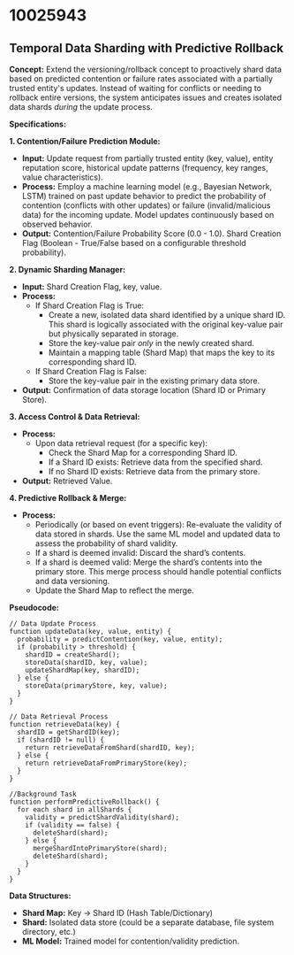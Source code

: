 # 10025943

## Temporal Data Sharding with Predictive Rollback

**Concept:** Extend the versioning/rollback concept to proactively shard data based on predicted contention or failure rates associated with a partially trusted entity's updates. Instead of waiting for conflicts or needing to rollback entire versions, the system anticipates issues and creates isolated data shards *during* the update process.

**Specifications:**

**1. Contention/Failure Prediction Module:**

*   **Input:** Update request from partially trusted entity (key, value), entity reputation score, historical update patterns (frequency, key ranges, value characteristics).
*   **Process:** Employ a machine learning model (e.g., Bayesian Network, LSTM) trained on past update behavior to predict the probability of contention (conflicts with other updates) or failure (invalid/malicious data) for the incoming update.  Model updates continuously based on observed behavior.
*   **Output:**  Contention/Failure Probability Score (0.0 - 1.0).  Shard Creation Flag (Boolean - True/False based on a configurable threshold probability).

**2. Dynamic Sharding Manager:**

*   **Input:** Shard Creation Flag, key, value.
*   **Process:** 
    *   If Shard Creation Flag is True:
        *   Create a new, isolated data shard identified by a unique shard ID.  This shard is logically associated with the original key-value pair but physically separated in storage.
        *   Store the key-value pair *only* in the newly created shard.
        *   Maintain a mapping table (Shard Map) that maps the key to its corresponding shard ID.
    *   If Shard Creation Flag is False:
        *   Store the key-value pair in the existing primary data store.
*   **Output:** Confirmation of data storage location (Shard ID or Primary Store).

**3. Access Control & Data Retrieval:**

*   **Process:**
    *   Upon data retrieval request (for a specific key):
        *   Check the Shard Map for a corresponding Shard ID.
        *   If a Shard ID exists: Retrieve data from the specified shard.
        *   If no Shard ID exists: Retrieve data from the primary store.
*   **Output:** Retrieved Value.

**4. Predictive Rollback & Merge:**

*   **Process:**
    *   Periodically (or based on event triggers): Re-evaluate the validity of data stored in shards.  Use the same ML model and updated data to assess the probability of shard validity.
    *   If a shard is deemed invalid: Discard the shard’s contents.
    *   If a shard is deemed valid:  Merge the shard’s contents into the primary store.  This merge process should handle potential conflicts and data versioning.
    *   Update the Shard Map to reflect the merge.

**Pseudocode:**

```
// Data Update Process
function updateData(key, value, entity) {
  probability = predictContention(key, value, entity);
  if (probability > threshold) {
    shardID = createShard();
    storeData(shardID, key, value);
    updateShardMap(key, shardID);
  } else {
    storeData(primaryStore, key, value);
  }
}

// Data Retrieval Process
function retrieveData(key) {
  shardID = getShardID(key);
  if (shardID != null) {
    return retrieveDataFromShard(shardID, key);
  } else {
    return retrieveDataFromPrimaryStore(key);
  }
}

//Background Task
function performPredictiveRollback() {
  for each shard in allShards {
    validity = predictShardValidity(shard);
    if (validity == false) {
      deleteShard(shard);
    } else {
      mergeShardIntoPrimaryStore(shard);
      deleteShard(shard);
    }
  }
}
```

**Data Structures:**

*   **Shard Map:** Key -> Shard ID (Hash Table/Dictionary)
*   **Shard:** Isolated data store (could be a separate database, file system directory, etc.)
*   **ML Model:** Trained model for contention/validity prediction.